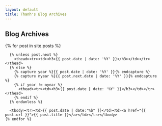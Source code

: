 ```yaml
---
layout: default
title: Thanh's Blog Archives
---
```

<div class="container">
  <h2>Blog Archives</h2>

  <table class="table table-condensed table-hover">
    {% for post in site.posts %}

      {% unless post.next %}
        <thead><tr><td><h3>{{ post.date | date: '%Y' }}</h3></td></tr></thead>
      {% else %}
        {% capture year %}{{ post.date | date: '%Y' }}{% endcapture %}
        {% capture nyear %}{{ post.next.date | date: '%Y' }}{% endcapture %}
        {% if year != nyear %}
          <thead><tr><td><h3>{{ post.date | date: '%Y' }}</h3></td></tr></thead>
        {% endif %}
      {% endunless %}

      <tbody><tr><td>{{ post.date | date:"%b" }}</td><td><a href="{{ post.url }}">{{ post.title }}</a></td></tr></tbody>
    {% endfor %}
  </table>

</div>
